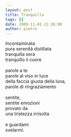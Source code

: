 ```yaml
---
layout: post
title: Tranquilla
tags: []
date: 2009-11-01 21:26:00
author: pietro
---
```

Incontaminata<br/>pura serenità distillata<br/>tranquilla sera<br/>tranquillo il cuore<br/><br/>parole a te<br/>parole al viso in luce<br/>della faccia giusta della luna,<br/>parole di ringraziamento<br/><br/>sentite,<br/>sentite emozioni<br/>provato da<br/>una tristezza irrisolta<br/><br/>e guardami<br/>svelarmi.
